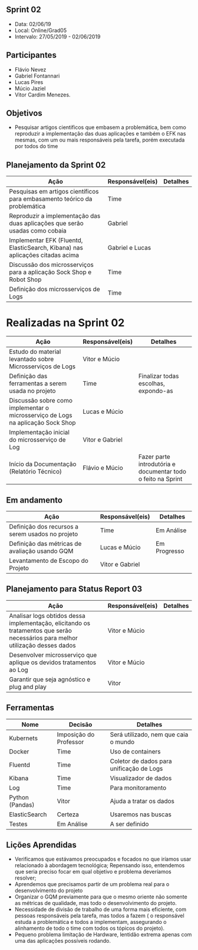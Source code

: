
## Sprint 02
* Data: 02/06/19
* Local: Online/Grad05
* Intervalo: 27/05/2019 - 02/06/2019
## Participantes
  * Flávio Nevez
  * Gabriel Fontannari
  * Lucas Pires
  * Múcio Jaziel
  * Vitor Cardim Menezes. 
## Objetivos
* Pesquisar artigos cientificos que embasem a problemática, bem como reproduzir a implementação das duas aplicações e também o EFK nas mesmas, com um ou mais responsáveis pela tarefa, porém executada por todos do time

## Planejamento da Sprint 02
| Ação | Responsável(eis) | Detalhes |
|----------|----------|----------| 
| Pesquisas em artigos científicos para embasamento teórico da problemática | Time | |
| Reproduzir a implementação das duas aplicações que serão usadas como cobaia | Gabriel | |
| Implementar EFK (Fluentd, ElasticSearch, Kibana) nas aplicações citadas acima | Gabriel e Lucas | 
| Discussão dos microsserviços para a aplicação Sock Shop e Robot Shop | Time | |
| Definição dos microsserviços de Logs | Time | |
# Realizadas na Sprint 02
| Ação | Responsável(eis) | Detalhes |
|----------|----------|----------|
| Estudo do material levantado sobre Microsserviços de Logs | Vitor e Múcio | |
| Definição das ferramentas a serem usada no projeto | Time | Finalizar todas escolhas, expondo-as|
| Discussão sobre como implementar o microsserviço de Logs na aplicação Sock Shop| Lucas e Múcio | |
| Implementação inicial do microsserviço de Log | Vitor e Gabriel |  |
| Início da Documentação (Relatório Técnico) | Flávio e Múcio | Fazer parte introdutória e documentar todo o feito na Sprint
## Em andamento 
| Ação | Responsável(eis) | Detalhes |
|----------|----------|----------|
| Definição dos recursos a serem usados no projeto | Time | Em Análise |
| Definição das métricas de avaliação usando GQM | Lucas e Múcio | Em Progresso |Finalizar todas escolhas, expondo-as |
| Levantamento de Escopo do Projeto | Vitor e Gabriel | |
## Planejamento para Status Report 03
| Ação | Responsável(eis) | Detalhes
|----------|----------|----------|
| Analisar logs obtidos dessa implementação, elicitando os tratamentos que serão necessários para melhor utilização desses dados | Vitor e Múcio |
| Desenvolver microsserviço que aplique os devidos tratamentos ao Log | Vitor e Múcio |  |
| Garantir que seja agnóstico e plug and play  | Vitor | |
## Ferramentas
| Nome | Decisão | Detalhes
|----------|----------|----------|
| Kubernets | Imposição do Professor | Será utilizado, nem que caia o mundo |
| Docker    | Time | Uso de containers
| Fluentd   | Time | Coletor de dados para unificação de Logs
| Kibana    | Time | Visualizador de dados
| Log       | Time | Para monitoramento
| Python (Pandas)| Vitor   | Ajuda a tratar os dados
| ElasticSearch | Certeza | Usaremos nas buscas|
| Testes | Em Análise | A ser definido |

## Lições Aprendidas
* Verificamos que estávamos preocupados e focados no que iríamos usar relacionado à abordagem tecnológica; Repensando isso, entendemos que seria preciso focar em qual objetivo e problema deveríamos resolver;
* Aprendemos que precisamos partir de um problema real para o desenvolvimento do projeto 
* Organizar o GQM previamente para que o mesmo oriente não somente as métricas de qualidade, mas todo o desenvolvimento do projeto.
* Necessidade de divisão de trabalho de uma forma mais eficiente, com pessoas responsáveis pela tarefa, mas todos a fazem ( o responsável estuda a problemática e todos a implementam, assegurando o alinhamento de todo o time com todos os tópicos do projeto).
* Pequeno problema limitação de Hardware, lentidão extrema apenas com uma das aplicações possíveis rodando.

